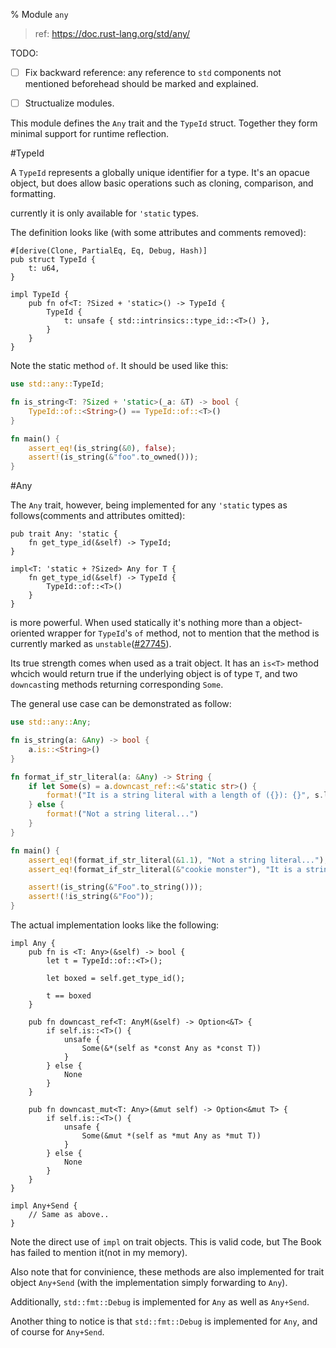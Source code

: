 % Module `any`

> ref: https://doc.rust-lang.org/std/any/

TODO:

- [ ] Fix backward reference: any reference to `std` components not mentioned beforehead should be marked and explained.
- [ ] Structualize modules.


This module defines the `Any` trait and the `TypeId` struct. Together they form minimal support for runtime reflection.

#TypeId

A `TypeId` represents a globally unique identifier for a type. It's an opacue object, but does allow basic operations such as cloning, comparison, and formatting.

currently it is only available for `'static` types.

The definition looks like (with some attributes and comments removed):

```ignore
#[derive(Clone, PartialEq, Eq, Debug, Hash)]
pub struct TypeId {
    t: u64,
}

impl TypeId {
    pub fn of<T: ?Sized + 'static>() -> TypeId {
        TypeId {
            t: unsafe { std::intrinsics::type_id::<T>() },
        }
    }
}
```

Note the static method `of`. It should be used like this:

```rust
use std::any::TypeId;

fn is_string<T: ?Sized + 'static>(_a: &T) -> bool {
    TypeId::of::<String>() == TypeId::of::<T>()
}

fn main() {
    assert_eq!(is_string(&0), false);
    assert!(is_string(&"foo".to_owned()));
}
```

#Any

The `Any` trait, however, being implemented for any `'static` types as follows(comments and attributes omitted):

```ignore
pub trait Any: 'static {
    fn get_type_id(&self) -> TypeId;
}

impl<T: 'static + ?Sized> Any for T {
    fn get_type_id(&self) -> TypeId {
        TypeId::of::<T>()
    }
}
```

is more powerful. When used statically it's nothing more than a object-oriented wrapper for `TypeId`'s `of` method, not to mention that the method is currently marked as `unstable`([#27745](https://github.com/rust-lang/rust/issues/27745)).


Its true strength comes when used as a trait object. It has an `is<T>` method whcich would return true if the underlying object is of type `T`, and two `downcast`ing methods returning corresponding `Some`.

The general use case can be demonstrated as follow:

```rust
use std::any::Any;

fn is_string(a: &Any) -> bool {
    a.is::<String>()   
}

fn format_if_str_literal(a: &Any) -> String {
    if let Some(s) = a.downcast_ref::<&'static str>() {
        format!("It is a string literal with a length of ({}): {}", s.len(), s)
    } else {
        format!("Not a string literal...")
    }
}

fn main() {
    assert_eq!(format_if_str_literal(&1.1), "Not a string literal...");
    assert_eq!(format_if_str_literal(&"cookie monster"), "It is a string literal with a length of (14): cookie monster");

    assert!(is_string(&"Foo".to_string()));
    assert!(!is_string(&"Foo"));
}
```

The actual implementation looks like the following:

```ignore
impl Any {
    pub fn is <T: Any>(&self) -> bool {
        let t = TypeId::of::<T>();

        let boxed = self.get_type_id();

        t == boxed
    }

    pub fn downcast_ref<T: AnyM(&self) -> Option<&T> {
        if self.is::<T>() {
            unsafe {
                Some(&*(self as *const Any as *const T))
            }
        } else {
            None
        }
    }

    pub fn downcast_mut<T: Any>(&mut self) -> Option<&mut T> {
        if self.is::<T>() {
            unsafe {
                Some(&mut *(self as *mut Any as *mut T))
            }
        } else {
            None
        }
    }
}

impl Any+Send {
    // Same as above..
}
```
 Note the direct use of `impl` on trait objects. This is valid code, but The Book has failed to mention it(not in my memory).

Also note that for convinience, these methods are also implemented for trait object `Any+Send` (with the implementation simply forwarding to `Any`).

Additionally, `std::fmt::Debug` is implemented for `Any` as well as `Any+Send`.

Another thing to notice is that `std::fmt::Debug` is implemented for `Any`, and of course for `Any+Send`.